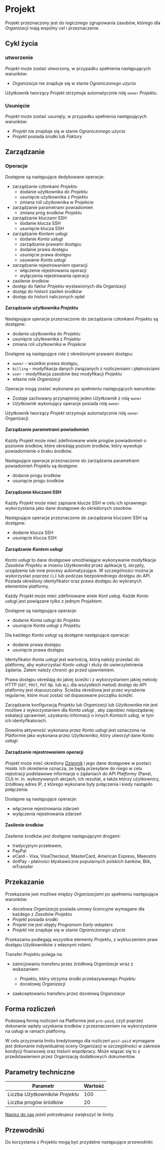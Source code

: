 # Projekt

Projekt przeznaczony jest do logicznego zgrupowania zasobów, którego dla *Organizacji* mają wspólny cel i przeznaczenie.

## Cykl życia

### utworzenie

*Projekt* może zostać utworzony, w przypadku spełnienia następujących warunków:

* *Organizacja* nie znajduje się w stanie *Ograniczonego użycia*

Użytkownik tworzący Projekt otrzymuje automatycznie rolę ```owner``` *Projektu*.

<!-- wymaga wprowadzenia nazwy *Projektu* -->

### Usunięcie

*Projekt* może zostać usunięty, w przypadku spełnienia następujących warunków:

 * *Projekt* nie znajduje się w stanie *Ograniczonego użycia*
 * *Projekt* posiada środki lub *Faktury*

## Zarządzanie

### Operacje

Dostępne są następujące dedykowane operacje:

* zarządzanie członkami *Projektu*
    * dodanie użytkownika do *Projektu*
    * usunięcie użytkownika z *Projektu*
    * zmiana roli użytkownika w Projekcie
* zarządzanie parametrami powiadomień
    * zmiana próg środków *Projektu*
* zarządzanie kluczami SSH
    * dodanie klucza SSH
    * usunięcie klucza SSH
* zarządzanie *Kontem usługi*
    * dodanie *Konta usługi*
    * zarządzanie prawami dostępu
    * dodanie prawa dostępu
    * usunięcie prawa dostępu
    * usuwanie *Konta usługi*
* zarządzanie rejestrowaniem operacji
    * włączenie rejestrowania operacji
    * wyłączenia rejestrowania operacji
* zasilenie środków
* dostęp do faktur *Projektu* wystawionych dla Organizacji
* dostęp do historii zasileń środków
* dostęp do historii naliczonych opłat

<!-- czy service account powinno miec dostep GET do /project/self ??? -->

#### Zarządzanie użytkownika *Projektu*

Następujące operacje przeznaczone do zarządzania członkami *Projektu* są dostępne:

* dodanie użytkownika do *Projektu*
* usunięcie użytkownika z *Projektu*
* zmiana roli użytkownika w *Projekcie*

Dostępne są następujące role z określonymi prawami dostępu:

* ```owner``` - wszelkie prawa dostępu,
* ```billing``` - modyfikacja danych związanych z rozliczeniami i płatnościami
* ```user``` - modyfikacja zasobów bez modyfikacji *Projektu*
* własne role *Organizacji*

Operacje mogą zostać wykonane po spełnieniu następujących warunków:

 * Zostaje zachowany przynajmniej jeden *Użytkownik* z rolą ```owner```
 * *Użytkownik* wykonujący operacje posiada rolę ```owner```

Użytkownik tworzący *Projekt* otrzymuje automatycznie rolę ```owner``` Organizacji.

#### Zarządzanie parametrami powiadomień

Każdy *Projekt* może mieć zdefiniowane wiele progów powiadomień o poziomie środków, które określają poziom środków, który wywołuje powiadomienie o braku środków.

Następujące operacje przeznaczone do zarządzania parametrami powiadomień *Projektu* są dostępne:

* dodanie progu środków
* usunięcie progu środków

#### Zarządzanie kluczami SSH

Każdy *Projekt* może mieć zapisane klucze SSH w celu ich sprawnego wykorzystania jako dane dostępowe do określonych zasobów.

Następujące operacje przeznaczone do zarządzania kluczami SSH są dostępne:

 * dodanie klucza SSH
 * usunięcie klucza SSH

#### Zarządzanie *Kontem usługi*

*Konto usługi* to dane dostępowe umożliwiające wykonywanie modyfikacje *Zasobów* *Projektu* w imieniu *Użytkownika* przez aplikacje tj. skrypty, urządzenia lub inne procesy automatyzujące. W szczególności można je wykorzystać poprzez ```CLI``` lub podczas bezpośredniego dostępu do API. Posiada określony identyfikator oraz prawa dostępu do wybranych elementów platformy.

Każdy *Projekt* może mieć zdefiniowane wiele *Kont usług*. Każde *Konto usługi* jest powiązane tylko z jednym *Projektem*.

Dostępne są następujące operacje:

 * dodanie *Konta usługi* do *Projektu*
 * usunięcie *Konta usługi* z *Projektu*

Dla każdego *Konta usługi* są dostępne następujące operacje:

 * dodanie prawa dostępu
 * usunięcie prawa dostępu

Identyfikator *Konta usługi* jest wartością, którą należy przesłać do platformy, aby wykorzystać *Konto usługi* i służy do uwierzytelnienia żądania. Zatem należy chronić go przed ujawnieniem.

Prawa dostępu określają do jakiej ścieżki i z wykorzystaniem jakiej metody HTTP (```GET```, ```POST```, ```PUT``` itp. lub ```ALL``` dla wszystkich metod) dostęp do API platformy jest dopuszczalny. Ścieżka określona jest przez wyrażenie regularne, które musi zostać od dopasowane początku ścieżki.

Zarządzanie konfiguracją *Projektu* lub *Organizacji* lub *Użytkownika* nie jest możliwe z wykorzystaniem dla *Konta usługi* , aby zapobiec niepożądanej eskalacji uprawnień, uzyskaniu informacji o innych *Kontach usług*, w tym ich identyfikatorach.

Dowolna aktywność wykonana przez *Konto usługi* jest oznaczona na Platformie jako wykonana przez *Użytkownika*, który utworzył dane *Konto usługi*.

#### Zarządzanie rejestrowaniem operacji

*Projekt* może mieć określony *[Dziennik](/resource/storage/log-archive.md)* i jego dane dostępowe w postaci *Hasła*. Ich określenie oznacza, że będą przesyłane do niego w celu rejestracji podstawowe informacje o żądaniach do API *Platformy* (Panel, CLI) m. in. wykonywanych akcjach, ich rezultat, a także którzy użytkownicy, źródłowy adres IP, z którego wykonane były połączenia i kiedy nastąpiło połączenia.

Dostępne są następujące operacje:

 * włączenie rejestrowania zdarzeń
 * wyłączenia rejestrowania zdarzeń

#### Zasilenie środków

Zasilenie środków jest dostępne następującymi drogami:

* tradycyjnym przelewem,
* PayPal
* eCard - Visa, VisaCheckout, MasterCard, American Express, Maeostro
* dotPay - płatności błyskawiczne popularnych polskich banków, Blik, mTransfer

## Przekazanie

Przekazanie jest możliwe między *Organizacjami* po spełnieniu następujące warunków:

 * docelowa *Organizacja* posiada umowy licencyjne wymagane dla każdego z *Zasobów* *Projektu*
 * *Projekt* posiada środki
 * *Projekt* nie jest objęty *Programem Early adopters*
 * *Projekt* nie znajduje się w stanie *Ograniczonego użycia*

Przekazaniu podlegają wszystkie elementy *Projektu*, z wykluczeniem praw dostępu *Użytkowników* z własnymi rolami.

Transfer *Projektu* polega na:

* zainicjowaniu transferu przez źródłową *Organizacje* wraz z wskazaniem:
    * *Projektu*, który otrzyma środki przekazywanego *Projektu*
    * docelowej *Organizacji*

* zaakceptowaniu transferu przez docelową *Organizacje*

## Forma rozliczeń

Podstawą formą rozliczeń na Platformie jest ```pre-paid```, czyli poprzez dokonanie wpłaty uzyskania środków z przeznaczeniem na wykorzystanie na usługi w ramach platformy.

W celu przyznania limitu kredytowego dla rozliczeń ```post-paid``` wymagane jest dokonanie indywidualnej oceny Organizacji w szczególności w zakresie kondycji finansowej oraz historii współpracy. Może wiązać się to z przedstawieniem przez Organizację dodatkowych dokumentów.

## Parametry techniczne

Parametr                         | Wartość
-------------------------------- | -------
Liczba *Użytkowników* *Projektu* | 100
Liczba progów śródków            | 20

[Napisz do nas](/about-us/contact.md) jeżeli potrzebujesz zwiększyć te limity.

## Przewodniki

Do korzystania z *Projektu* mogą być przydatne następujące przewodniki:

<PageList path_re="/guide/platform/project/"/>
